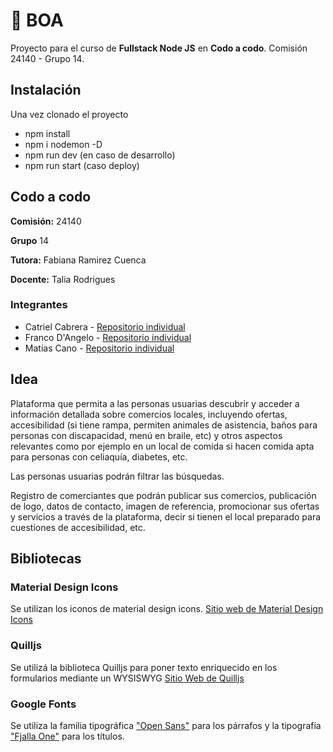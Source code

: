 
# 🐍 BOA

Proyecto para el curso de **Fullstack Node JS** en **Codo a codo**. Comisión 24140 - Grupo 14.

## Instalación

Una vez clonado el proyecto

- npm install
- npm i nodemon -D
- npm run dev (en caso de desarrollo)
- npm run start (caso deploy)

## Codo a codo

**Comisión:** 24140

**Grupo** 14

**Tutora:** Fabiana Ramirez Cuenca

**Docente:** Talia Rodrigues

### Integrantes

- Catriel Cabrera - [Repositorio individual](https://github.com/catriel458/BOA.git)
- Franco D'Angelo - [Repositorio individual](https://github.com/Est133/BOA)
- Matías Cano - [Repositorio individual](https://github.com/matiascano/boa)


## Idea
Plataforma que permita a las personas usuarias descubrir y acceder a información detallada sobre comercios locales, incluyendo ofertas, accesibilidad (si tiene rampa, permiten animales de asistencia, baños para personas con discapacidad, menú en braile, etc) y otros aspectos relevantes como por ejemplo en un local de comida si hacen comida apta para personas con celiaquía, diabetes, etc. 

Las personas usuarias podrán filtrar las búsquedas.

Registro de comerciantes que podrán publicar sus comercios, publicación de logo, datos de contacto, imagen de referencia, promocionar sus ofertas y servicios a través de la plataforma, decir si tienen el local preparado para cuestiones de accesibilidad, etc.

## Bibliotecas

### Material Design Icons
Se utilizan los iconos de material design icons.
[Sitio web de Material Design Icons](https://pictogrammers.com)

### Quilljs
Se utilizá la biblioteca Quilljs para poner texto enriquecido en los formularios mediante un WYSISWYG
[Sitio Web de Quilljs](https://quilljs.com)

### Google Fonts
Se utiliza la familia tipográfica ["Open Sans"](https://fonts.google.com/specimen/Open+Sans) para los párrafos y la tipografía ["Fjalla One"](https://fonts.google.com/specimen/Fjalla+One) para los títulos.



